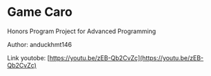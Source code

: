 # Game Caro

Honors Program Project for Advanced Programming

Author: anduckhmt146

Link youtobe: [https://youtu.be/zEB-Qb2CvZc](https://youtu.be/zEB-Qb2CvZc)
